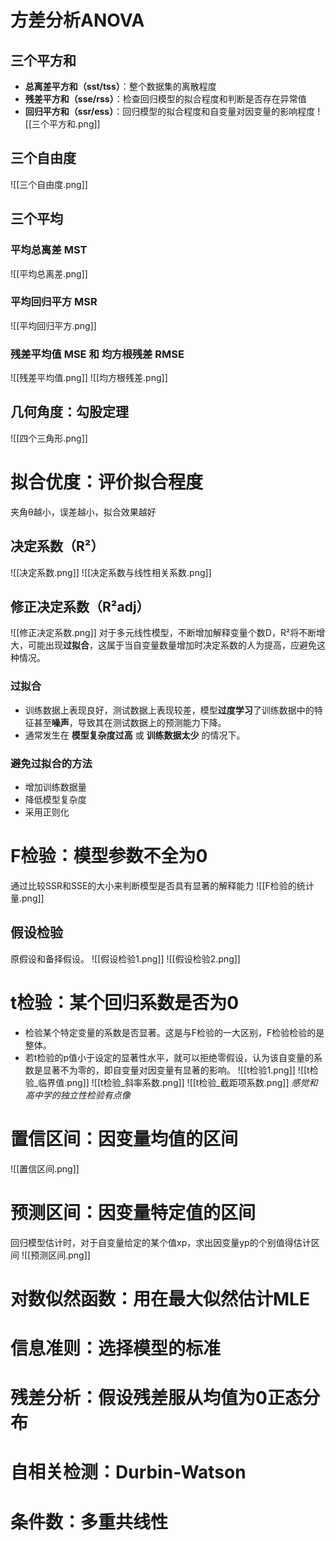 # 方差分析ANOVA
## 三个平方和
* **总离差平方和（sst/tss）**：整个数据集的离散程度
* **残差平方和（sse/rss）**：检查回归模型的拟合程度和判断是否存在异常值
* **回归平方和（ssr/ess）**：回归模型的拟合程度和自变量对因变量的影响程度
![[三个平方和.png]]

## 三个自由度
![[三个自由度.png]]

## 三个平均

### 平均总离差 MST
![[平均总离差.png]]

### 平均回归平方 MSR
![[平均回归平方.png]]

### 残差平均值 MSE 和 均方根残差 RMSE
![[残差平均值.png]]
![[均方根残差.png]]

## 几何角度：勾股定理
![[四个三角形.png]]

# 拟合优度：评价拟合程度
夹角θ越小，误差越小，拟合效果越好
## 决定系数（R²）
![[决定系数.png]]
![[决定系数与线性相关系数.png]]

## 修正决定系数（R²adj）
![[修正决定系数.png]]
对于多元线性模型，不断增加解释变量个数D，R²将不断增大，可能出现**过拟合**，这属于当自变量数量增加时决定系数的人为提高，应避免这种情况。
### 过拟合
* 训练数据上表现良好，测试数据上表现较差，模型**过度学习**了训练数据中的特征甚至**噪声**，导致其在测试数据上的预测能力下降。
* 通常发生在 **模型复杂度过高** 或 **训练数据太少** 的情况下。

### 避免过拟合的方法
* 增加训练数据量
* 降低模型复杂度
* 采用正则化

# F检验：模型参数不全为0
通过比较SSR和SSE的大小来判断模型是否具有显著的解释能力
![[F检验的统计量.png]]

## 假设检验
原假设和备择假设。
![[假设检验1.png]]
![[假设检验2.png]]

# t检验：某个回归系数是否为0
* 检验某个特定变量的系数是否显著。这是与F检验的一大区别，F检验检验的是整体。
* 若t检验的p值小于设定的显著性水平，就可以拒绝零假设，认为该自变量的系数是显著不为零的，即自变量对因变量有显著的影响。
![[t检验1.png]]
![[t检验_临界值.png]]
![[t检验_斜率系数.png]]
![[t检验_截距项系数.png]]
*感觉和高中学的独立性检验有点像*

# 置信区间：因变量均值的区间
![[置信区间.png]]

# 预测区间：因变量特定值的区间
回归模型估计时，对于自变量给定的某个值xp，求出因变量yp的个别值得估计区间
![[预测区间.png]]

# 对数似然函数：用在最大似然估计MLE

# 信息准则：选择模型的标准

# 残差分析：假设残差服从均值为0正态分布

# 自相关检测：Durbin-Watson

# 条件数：多重共线性
